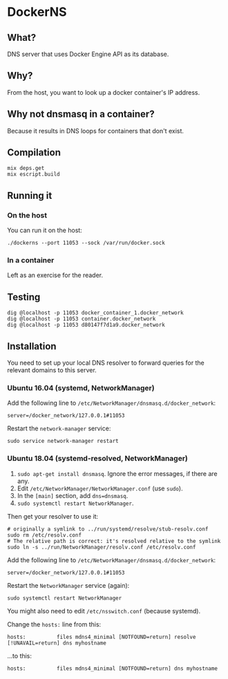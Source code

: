 # DockerNS

## What?

DNS server that uses Docker Engine API as its database.

## Why?

From the host, you want to look up a docker container's IP address.

## Why not dnsmasq in a container?

Because it results in DNS loops for containers that don't exist.

## Compilation

```
mix deps.get
mix escript.build
```

## Running it

### On the host

You can run it on the host:

```
./dockerns --port 11053 --sock /var/run/docker.sock
```

### In a container

Left as an exercise for the reader.

## Testing

```
dig @localhost -p 11053 docker_container_1.docker_network
dig @localhost -p 11053 container.docker_network
dig @localhost -p 11053 d80147f7d1a9.docker_network
```

## Installation

You need to set up your local DNS resolver to forward queries for the relevant
domains to this server.

### Ubuntu 16.04 (systemd, NetworkManager)

Add the following line to `/etc/NetworkManager/dnsmasq.d/docker_network`:

    server=/docker_network/127.0.0.1#11053

Restart the `network-manager` service:

    sudo service network-manager restart

### Ubuntu 18.04 (systemd-resolved, NetworkManager)

1. `sudo apt-get install dnsmasq`. Ignore the error messages, if there are any.
2. Edit `/etc/NetworkManager/NetworkManager.conf` (use `sudo`).
3. In the `[main]` section, add `dns=dnsmasq`.
4. `sudo systemctl restart NetworkManager`.

Then get your resolver to use it:

    # originally a symlink to ../run/systemd/resolve/stub-resolv.conf
    sudo rm /etc/resolv.conf
    # The relative path is correct: it's resolved relative to the symlink
    sudo ln -s ../run/NetworkManager/resolv.conf /etc/resolv.conf

Add the following line to `/etc/NetworkManager/dnsmasq.d/docker_network`:

    server=/docker_network/127.0.0.1#11053

Restart the `NetworkManager` service (again):

    sudo systemctl restart NetworkManager

You might also need to edit `/etc/nsswitch.conf` (because systemd).

Change the `hosts:` line from this:

    hosts:          files mdns4_minimal [NOTFOUND=return] resolve [!UNAVAIL=return] dns myhostname

...to this:

    hosts:          files mdns4_minimal [NOTFOUND=return] dns myhostname
